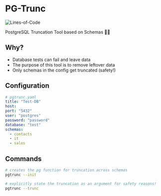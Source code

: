 # PG-Trunc
![Lines-of-Code](https://img.shields.io/badge/lines--of--code-345-brightgreen)  
  
PostgreSQL Truncation Tool based on Schemas 🧹🐘

## Why?
- Database tests can fail and leave data
- The purpose of this tool is to remove leftover data
- Only schemas in the config get truncated (safety!)

## Configuration
```yaml
# pgtrunc.yaml
title: "Test-DB"
host: 
port: "5432"
user: "postgres"
password: "password"
database: "test"
schemas:
  - contacts
  - it
  - sales
```

## Commands
```sh
# creates the pg function for truncation across schemas
pgtrunc --init

# explicitly state the truncation as an argument for safety reasons!
pgtrunc --trunc
```

